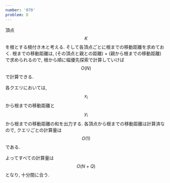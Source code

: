 ```yaml
---
number: '070'
problem: D
---
```

頂点 $$ K $$ を根とする根付き木と考える. そして各頂点ごとに根までの移動距離を求めておく. 根までの移動距離は, (その頂点と親との距離) + (親から根までの移動距離) で求められるので, 根から順に幅優先探索で計算していけば $$ O(N) $$ で計算できる.

各クエリにおいては, $$ x_i $$ から根までの移動距離と $$ y_i $$ から根までの移動距離の和を出力する. 各頂点から根までの移動距離は計算済なので, クエリごとの計算量は $$ O(1) $$ である.

よってすべての計算量は $$ O(N+Q) $$ となり, 十分間に合う.
